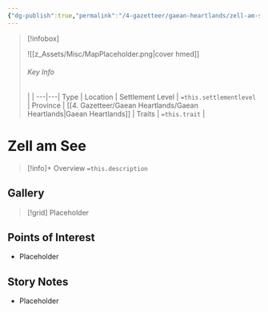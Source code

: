 ```yaml
---
{"dg-publish":true,"permalink":"/4-gazetteer/gaean-heartlands/zell-am-see/zell-am-see/"}
---
```



> [!infobox]
> 
> ![[z_Assets/Misc/MapPlaceholder.png\|cover hmed]]
> ###### Key Info
>  |   |
> ---|---|
> Type | Location |
> Settlement Level | `=this.settlementlevel` |
> Province | [[4. Gazetteer/Gaean Heartlands/Gaean Heartlands\|Gaean Heartlands]] |
> Traits | `=this.trait` |

# Zell am See

> [!info]+ Overview
> `=this.description`

## Gallery

>[!grid]
>Placeholder


## Points of Interest

- Placeholder

## Story Notes

- Placeholder